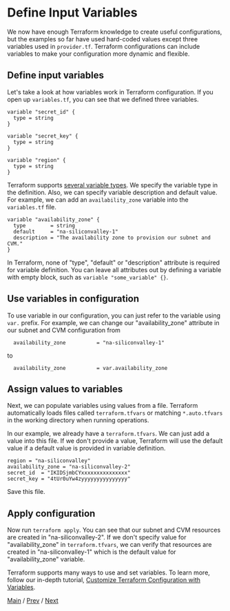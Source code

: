 # Define Input Variables

We now have enough Terraform knowledge to create useful configurations, but the examples so far have used hard-coded values except three variables used in `provider.tf`. Terraform configurations can include variables to make your configuration more dynamic and flexible.

## Define input variables

Let's take a look at how variables work in Terraform configuration. If you open up `variables.tf`, you can see that we defined three variables.

```
variable "secret_id" {
  type = string
}

variable "secret_key" {
  type = string
}

variable "region" {
  type = string
}
```

Terraform supports [several variable types](https://www.terraform.io/language/expressions/types). We specify the variable type in the definition. Also, we can specify variable description and default value. For example, we can add an `availability_zone` variable into the `variables.tf` file.

```
variable "availability_zone" {
  type        = string
  default     = "na-siliconvalley-1"
  description = "The availability zone to provision our subnet and CVM."
}
```
In Terraform, none of "type", "default" or "description" attribute is required for variable definition. You can leave all attributes out by defining a variable with empty block, such as `variable "some_variable" {}`.

## Use variables in configuration

To use variable in our configuration, you can just refer to the variable using `var.` prefix. For example, we can change our "availability_zone" attribute in our subnet and CVM configuration from
```
  availability_zone          = "na-siliconvalley-1"
```
to
```
  availability_zone          = var.availability_zone
```

## Assign values to variables

Next, we can populate variables using values from a file. Terraform automatically loads files called `terraform.tfvars` or matching `*.auto.tfvars` in the working directory when running operations.

In our example, we already have a `terraform.tfvars`. We can just add a value into this file. If we don't provide a value, Terraform will use the default value if a default value is provided in variable definition.

```
region = "na-siliconvalley"
availability_zone = "na-siliconvalley-2"
secret_id  = "IKIDSjmbCYxxxxxxxxxxxxxxx"
secret_key = "4tUr0uYw4zyyyyyyyyyyyyyyy"
```
Save this file.

## Apply configuration

Now run `terraform apply`. You can see that our subnet and CVM resources are created in "na-siliconvalley-2". If we don't specify value for "availability_zone" in `terraform.tfvars`, we can verify that resources are created in "na-siliconvalley-1" which is the default value for "availability_zone" variable.

Terraform supports many ways to use and set variables. To learn more, follow our in-depth tutorial, [Customize Terraform Configuration with Variables](https://learn.hashicorp.com/tutorials/terraform/variables?in=terraform/configuration-language).

[Main](../README.md) / [Prev](./05-destroy-infra.md) / [Next](./07-query-outputs.md)
